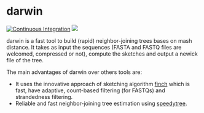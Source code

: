 # darwin
[![Continuous Integration](https://github.com/Ebedthan/darwin/actions/workflows/ci.yml/badge.svg)](https://github.com/Ebedthan/darwin/actions/workflows/ci.yml)
<a href="https://github.com/Ebedthan/darwin/blob/main/LICENSE">
    <img src="https://img.shields.io/badge/license-MIT-blue?style=flat">
</a>

darwin is a fast tool to build (rapid) neighbor-joining trees bases on mash distance. It takes as input the sequences (FASTA and FASTQ files are welcomed, compressed or not), compute the sketches and output a newick file of the tree.

The main advantages of darwin over others tools are:
- It uses the innovative approach of sketching algorithm [finch](https://github.com/onecodex/finch-rs) which is fast, have adaptive, count-based filtering (for FASTQs) and strandedness filtering. 
- Reliable and fast neighbor-joining tree estimation using [speedytree](https://docs.rs/speedytree/latest/speedytree/).

